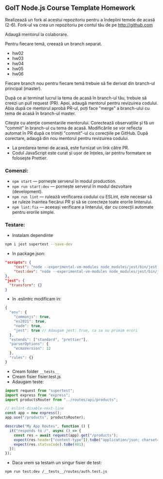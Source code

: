 ## GoIT Node.js Course Template Homework

Realizează un fork al acestui repozitoriu pentru a îndeplini temele de acasă (2-6). Fork-ul va crea un repozitoriu pe contul tău de pe http://github.com

Adaugă mentorul la colaborare.

Pentru fiecare temă, creează un branch separat.

- hw02
- hw03
- hw04
- hw05
- hw06

Fiecare branch nou pentru fiecare temă trebuie să fie derivat din branch-ul principal (master).

După ce ai terminat lucrul la tema de acasă în branch-ul tău, trebuie să creezi un pull request (PR). Apoi, adaugă mentorul pentru revizuirea codului. Abia după ce mentorul aprobă PR-ul, poți face "merge" a branch-ului cu tema de acasă în branch-ul master.

Citește cu atenție comentariile mentorului. Corectează observațiile și fă un "commit" în branch-ul cu tema de acasă. Modificările se vor reflecta automat în PR după ce trimiți "commit"-ul cu corecțiile pe GitHub. După corectare, adaugă din nou mentorul pentru revizuirea codului.

- La predarea temei de acasă, este furnizat un link către PR.
- Codul JavaScript este curat și ușor de înțeles, iar pentru formatare se folosește Prettier.

### Comenzi:

- `npm start` &mdash; pornește serverul în modul production.
- `npm run start:dev` &mdash; pornește serverul în modul dezvoltare (development).
- `npm run lint` &mdash; rulează verificarea codului cu ESLint, este necesar să se ruleze înaintea fiecărui PR și să se corecteze toate erorile linterului.
- `npm lint:fix` &mdash; aceeași verificare a linterului, dar cu corecții automate pentru erorile simple.

### Testare:

- Instalam dependinte

```bash
npm i jest supertest --save-dev
```

- In package.json:

```json
"scripts": {
    "test": "node --experimental-vm-modules node_modules/jest/bin/jest.js",
    "test:dev": "node --experimental-vm-modules node_modules/jest/bin/jest.js --watch",
},
"jest": {
  "transform": {}
}
```

- In .eslintrc modificam in:

```javascript
{
  "env": {
    "commonjs": true,
    "es2021": true,
    "node": true,
    "jest": true // Adaugam jest: true, ca sa nu primim erori
  },
  "extends": ["standard", "prettier"],
  "parserOptions": {
    "ecmaVersion": 12
  },
  "rules": {}
}
```

- Cream folder `__tests__`
- Cream fisier fisier.test.js
- Adaugam teste:

```javascript
import request from "supertest";
import express from "express";
import productsRouter from "../routes/api/products";

// eslint-disable-next-line
const app = new express();
app.use("/products", productsRouter);

describe("My App Routes", function () {
  it("responds to /", async () => {
    const res = await request(app).get("/products");
    expect(res.header["content-type"]).toBe("application/json; charset=utf-8");
    expect(res.statusCode).toBe(401);
  });
});
```

- Daca vrem sa testam un singur fisier de test:

```bash
npm run test:dev /__tests__/routes/auth.test.js
```
